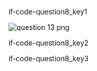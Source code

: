 if-code-question8_key1


![question 13 png](assets/question8-image1.png)

if-code-question8_key2


if-code-question8_key3
